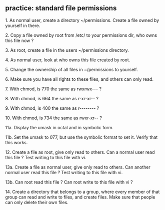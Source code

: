 ## practice: standard file permissions

1\. As normal user, create a directory \~/permissions. Create a file
owned by yourself in there.

2\. Copy a file owned by root from /etc/ to your permissions dir, who
owns this file now ?

3\. As root, create a file in the users \~/permissions directory.

4\. As normal user, look at who owns this file created by root.

5\. Change the ownership of all files in \~/permissions to yourself.

6\. Make sure you have all rights to these files, and others can only
read.

7\. With chmod, is 770 the same as rwxrwx\-\-- ?

8\. With chmod, is 664 the same as r-xr-xr\-- ?

9\. With chmod, is 400 the same as r\-\-\-\-\-\-\-- ?

10\. With chmod, is 734 the same as rwxr-xr\-- ?

11a. Display the umask in octal and in symbolic form.

11b. Set the umask to 077, but use the symbolic format to set it. Verify
that this works.

12\. Create a file as root, give only read to others. Can a normal user
read this file ? Test writing to this file with vi.

13a. Create a file as normal user, give only read to others. Can another
normal user read this file ? Test writing to this file with vi.

13b. Can root read this file ? Can root write to this file with vi ?

14\. Create a directory that belongs to a group, where every member of
that group can read and write to files, and create files. Make sure that
people can only delete their own files.
